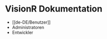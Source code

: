 <!-- TITLE: VisionR Wiki -->
<!-- SUBTITLE: Dokumentation der VisionR Module -->

# VisionR Dokumentation
* [[de-DE/Benutzer]]
* Administratoren
* Entwickler